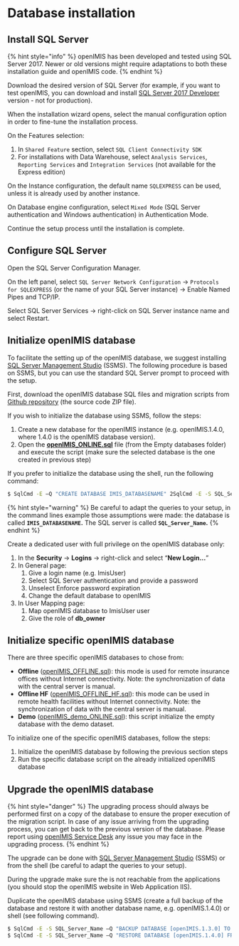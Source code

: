 # Database installation

## Install SQL Server

{% hint style="info" %}
openIMIS has been developed and tested using SQL Server 2017. Newer or old versions might require adaptations to both these installation guide and openIMIS code.
{% endhint %}

Download the desired version of SQL Server \(for example, if you want to test openIMIS, you can download and install [SQL Server 2017 Developer](https://download.microsoft.com/download/5/A/7/5A7065A2-C81C-4A31-9972-8A31AC9388C1/SQLServer2017-SSEI-Dev.exe) version - not for production\).

When the installation wizard opens, select the manual configuration option in order to fine-tune the installation process.

On the Features selection:

1. In `Shared Feature` section, select `SQL Client Connectivity SDK`
2. For installations with Data Warehouse, select `Analysis Services`, `Reporting Services` and `Integration Services` \(not available for the Express edition\)

On the Instance configuration, the default name `SQLEXPRESS` can be used, unless it is already used by another instance.

On Database engine configuration, select `Mixed Mode` \(SQL Server authentication and Windows authentication\) in Authentication Mode.

Continue the setup process until the installation is complete.

## Configure SQL Server

Open the SQL Server Configuration Manager.

On the left panel, select `SQL Server Network Configuration` → `Protocols for SQLEXPRESS` \(or the name of your SQL Server instance\) → Enable Named Pipes and TCP/IP.

Select SQL Server Services → right-click on SQL Server instance name and select Restart.

## Initialize openIMIS database

To facilitate the setting up of the openIMIS database, we suggest installing [SQL Server Management Studio](https://docs.microsoft.com/sql/ssms/download-sql-server-management-studio-ssms) \(SSMS\). The following procedure is based on SSMS, but you can use the standard SQL Server prompt to proceed with the setup.

First, download the openIMIS database SQL files and migration scripts from [Github repository](https://github.com/openimis/database_ms_sqlserver/releases/latest) \(the source code ZIP file\).

If you wish to initialize the database using SSMS, follow the steps: 

1. Create a new database for the openIMIS instance \(e.g. openIMIS.1.4.0, where 1.4.0 is the openIMIS database version\).
2. Open the [**openIMIS\_ONLINE.sql**](https://github.com/openimis/database_ms_sqlserver/blob/master/Empty%20databases/openIMIS_ONLINE.sql) file \(from the Empty databases folder\) and execute the script \(make sure the selected database is the one created in previous step\)

If you prefer to initialize the database using the shell, run the following command:

```bash
$ SqlCmd -E –Q "CREATE DATABASE IMIS_DATABASENAME" 2SqlCmd -E -S SQL_Server_Name -d IMIS_DATABASENAME –i X:\PathToSQLFile\openIMIS_ONLINE.sql
```

{% hint style="warning" %}
Be careful to adapt the queries to your setup, in the command lines example those assumptions were made: the database is called **`IMIS_DATABASENAME`.** The SQL server is called **`SQL_Server_Name`.**
{% endhint %}

Create a dedicated user with full privilege on the openIMIS database only:

1. In the **Security** → **Logins** → right-click and select “**New Login…**”
2. In General page:
   1. Give a login name \(e.g. ImisUser\)
   2. Select SQL Server authentication and provide a password
   3. Unselect Enforce password expiration
   4. Change the default database to openIMIS
3. In User Mapping page:
   1. Map openIMIS database to ImisUser user
   2. Give the role of **db\_owner**

## Initialize specific openIMIS database

There are three specific openIMIS databases to chose from:

* **Offline** \([openIMIS\_OFFLINE.sql](https://github.com/openimis/database_ms_sqlserver/blob/master/Empty%20databases/openIMIS_OFFLINE.sql)\): this mode is used for remote insurance offices without Internet connectivity. Note: the synchronization of data with the central server is manual.
* **Offline HF** \([openIMIS\_OFFLINE\_HF.sql](https://github.com/openimis/database_ms_sqlserver/blob/master/Empty%20databases/openIMIS_OFFLINE_HF.sql)\): this mode can be used in remote health facilities without Internet connectivity. Note: the synchronization of data with the central server is manual.
* **Demo** \([openIMIS\_demo\_ONLINE.sql](https://github.com/openimis/database_ms_sqlserver/blob/master/Demo%20database/openIMIS_demo_ONLINE.sql)\): this script initialize the empty database with the demo dataset.

To initialize one of the specific openIMIS databases, follow the steps:

1. Initialize the openIMIS database by following the previous section steps
2. Run the specific database script on the already initialized openIMIS database

## Upgrade the openIMIS database

{% hint style="danger" %}
The upgrading process should always be performed first on a copy of the database to ensure the proper execution of the migration script. In case of any issue arriving from the upgrading process, you can get back to the previous version of the database. Please report using [openIMIS Service Desk](https://openimis.atlassian.net/servicedesk) any issue you may face in the upgrading process.
{% endhint %}

The upgrade can be done with [SQL Server Management Studio](https://docs.microsoft.com/sql/ssms/download-sql-server-management-studio-ssms) \(SSMS\) or from the shell \(be careful to adapt the queries to your setup\).

During the upgrade make sure the is not reachable from the applications \(you should stop the openIMIS website in Web Application IIS\).

Duplicate the openIMIS database using SSMS \(create a full backup of the database and restore it with another database name, e.g. openIMIS.1.4.0\) or shell \(see following command\).

```bash
$ SqlCmd -E -S SQL_Server_Name –Q "BACKUP DATABASE [openIMIS.1.3.0] TO DISK='X:\PathToBackupLocation\openIMIS.1.3.0.bak'" 
$ SqlCmd -E -S SQL_Server_Name –Q "RESTORE DATABASE [openIMIS.1.4.0] FROM DISK='X:\PathToBackupLocation\openIMIS.1.3.0.bak' WITH MOVE 'openIMIS.1.3.0' TO 'C:\Program Files\Microsoft SQL Server\MSSQL14.MSSQLSERVER\MSSQL\DATA\openIMIS.1.4.0.mdf', MOVE 'openIMIS.1.3.0_log' TO 'C:\Program Files\Microsoft SQL Server\MSSQL14.MSSQLSERVER\MSSQL\DATA\openIMIS.1.4.0_log.ldf'"
```

